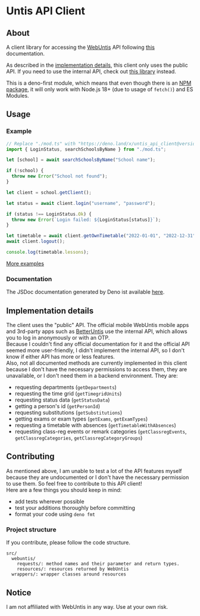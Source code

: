 # Untis API Client

## About

A client library for accessing the [WebUntis](https://untis.com) API following
[this](https://untis-sr.ch/wp-content/uploads/2019/11/2018-09-20-WebUntis_JSON_RPC_API.pdf)
documentation.

As described in the [implementation details](#implementation-details), this
client only uses the public API. If you need to use the internal API, check out
[this library](https://github.com/SchoolUtils/WebUntis) instead.

This is a deno-first module, which means that even though there is an
[NPM package](https://www.npmjs.com/package/untis-api-client), it will only work
with Node.js 18+ (due to usage of `fetch()`) and ES Modules.

## Usage

### Example

```ts
// Replace "./mod.ts" with "https://deno.land/x/untis_api_client@version/mod.ts"
import { LoginStatus, searchSchoolsByName } from "./mod.ts";

let [school] = await searchSchoolsByName("School name");

if (!school) {
  throw new Error("School not found");
}

let client = school.getClient();

let status = await client.login("username", "password");

if (status !== LoginStatus.Ok) {
  throw new Error(`Login failed: ${LoginStatus[status]}`);
}

let timetable = await client.getOwnTimetable("2022-01-01", "2022-12-31");
await client.logout();

console.log(timetable.lessons);
```

[More examples](examples/)

### Documentation

The JSDoc documentation generated by Deno ist available
[here](https://deno.land/x/untis_api_client?doc).

## Implementation details

The client uses the "public" API. The official mobile WebUntis mobile apps and
3rd-party apps such as [BetterUntis](https://github.com/SapuSeven/BetterUntis)
use the internal API, which allows you to log in anonymously or with an OTP.\
Because I couldn't find any official documentation for it and the official API
seemed more user-friendly, I didn't implement the internal API, so I don't know
if either API has more or less features.\
Also, not all documented methods are currently implemented in this client
because I don't have the necessary permissions to access them, they are
unavailable, or I don't need them in a backend environment. They are:

- requesting departments (`getDepartments`)
- requesting the time grid (`getTimegridUnits`)
- requesting status data (`getStatusData`)
- getting a person's id (`getPersonId`)
- requesting substitutions (`getSubstitutions`)
- getting exams or exam types (`getExams`, `getExamTypes`)
- requesting a timetable with absences (`getTimetableWithAbsences`)
- requesting class-reg events or remark categories (`getClassregEvents`,
  `getClassregCategories`, `getClassregCategoryGroups`)

## Contributing

As mentioned above, I am unable to test a lot of the API features myself because
they are undocumented or I don't have the necessary permission to use them. So
feel free to contribute to this API client!\
Here are a few things you should keep in mind:

- add tests wherever possible
- test your additions thoroughly before committing
- format your code using `deno fmt`

### Project structure

If you contribute, please follow the code structure.

```
src/
  webuntis/
    requests/: method names and their parameter and return types.
    resources/: resources returned by WebUntis
  wrappers/: wrapper classes around resources
```

## Notice

I am not affiliated with WebUntis in any way. Use at your own risk.
